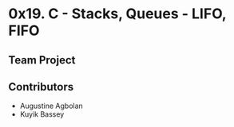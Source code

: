 # 0x19. C - Stacks, Queues - LIFO, FIFO

## Team Project

## Contributors
- Augustine Agbolan
- Kuyik Bassey
